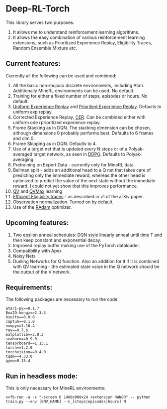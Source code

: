 # Deep-RL-Torch
This library serves two purposes:
1. It allows me to understand reinforcement learning algorithms.
2. It allows the easy combination of various reinforcement learning extensions, such as Prioritized Experience Replay, Eligibility Traces, Random Ensemble Mixture etc.

## Current features:

Currently all the following can be used and combined:

1. All the basic non-mujoco discrete environments, including Atari. Additionally MineRL environments can be used. No default.
2. Training for either a fixed number of steps, episodes or hours. No default.
3. [Uniform Experience Replay](http://www.incompleteideas.net/lin-92.pdf) and [Prioritied Experience Replay](https://arxiv.org/abs/1511.05952). Defaults to uniform exp replay.
4. Corrected Experience Replay, [CER](https://arxiv.org/abs/1712.01275). Can be combined either with uniform ode rprioritized experience replay.
5. Frame Stacking as in DQN. The stacking dimension can be chosen, although dimensions 0 probably performs best. Defaults to 6 frames and dim 0.
7. Frame Skipping as in DQN. Defaults to 4.
8. Use of a target net that is updated every N steps or of a Polyak-averaged target network, as seen in [DDPG](https://arxiv.org/abs/1509.02971). Defaults to Polyak-averaging.
9. Pretraining on Expert Data - currently only for MineRL data.
10. Bellman split - adds an additional head to a Q net that takes care of predicting only the immediate reward, whereas the other head is optimized to predict the value of the next state without the immediate reward. I could not yet show that this improves performance.
11. [QV](https://www.researchgate.net/publication/224446250_The_QV_family_compared_to_other_reinforcement_learning_algorithms) and [QVMax](https://arxiv.org/abs/1909.01779v1) learning
12. [Efficient Eligibility traces](https://arxiv.org/abs/1810.09967) - as described in v1 of the arXiv paper.
13. Observation normalization. Turned on by default.
14. Use of the [RAdam](https://arxiv.org/abs/1908.03265) optimizer.

## Upcoming features:

1. Two epsilon anneal schedules: DQN style linearly anneal until time T and then keep constant and exponential decay.
2. Improved replay buffer making use of the PyTorch dataloader.
3. Compatibility with Apex
4. Noisy Nets
5. Dueling Networks for Q function. Also an addition for it if it is combined with QV learning - the estimated state value in the Q network should be the output of the V network.

## Requirements:
The following packages are necessary to run the code:

```
atari-py==0.1.7
Box2D-kengz==2.3.3
bsuite==0.0.0
captum==0.1.0
numpy==1.16.4
ray==0.7.6
matplotlib==3.0.3
seaborn==0.9.0
tensorboard==1.13.1
torch==1.2.0
torchvision==0.4.0
tqdm==4.33.0
gym==0.15.4
```

## Run in headless mode:
This is only necessary for MineRL environments:

```
xvfb-run -a -s "-screen 0 1400x900x24 +extension RANDR" -- python train.py --env [ENV_NAME] --n_[steps|episodes|hours] N
```

